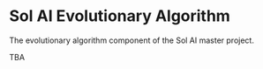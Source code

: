 # Sol AI Evolutionary Algorithm

The evolutionary algorithm component of the Sol AI master project.

TBA
